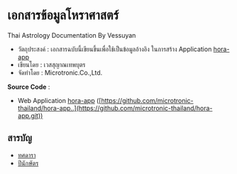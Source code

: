 # เอกสารข้อมูลโหราศาสตร์
Thai Astrology Documentation By Vessuyan
- วัตถุประสงค์ : เอกสารฉบับนี้เขียนขึ้นเพื่อใช้เป็นข้อมูลอ้างอิง ในการสร้าง Application [hora-app](https://github.com/microtronic-thailand/hora-app.git)
- เขียนโดย : เวสสุญาณเทพบุตร
- จัดทำโดย : Microtronic.Co.,Ltd.

**Source Code** : 
- Web Application [hora-app](https://github.com/microtronic-thailand/hora-app.git) ([https://github.com/microtronic-thailand/hora-app..](https://github.com/microtronic-thailand/hora-app.git))

## สารบัญ

- [ทศดารา](10star.md)
- [ปีนักษัตร](astrology_th_constellation.md)
